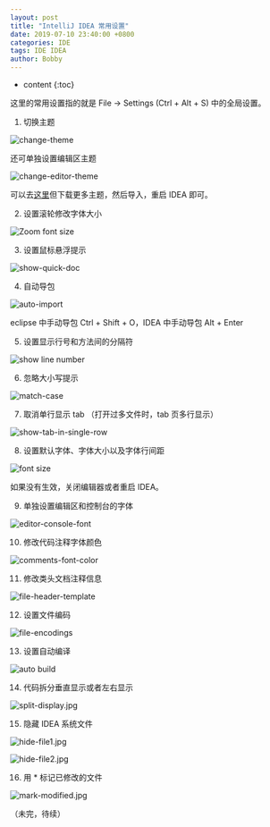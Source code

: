 ```yaml
---
layout: post
title: "IntelliJ IDEA 常用设置"
date: 2019-07-10 23:40:00 +0800
categories: IDE
tags: IDE IDEA
author: Bobby
---
```


* content
{:toc}

这里的常用设置指的就是 File → Settings (Ctrl + Alt + S) 中的全局设置。



1. 切换主题

![change-theme](/assets/images/2019/07/change-theme.jpg)

  还可单独设置编辑区主题

![change-editor-theme](/assets/images/2019/07/change-editor-theme.jpg)

  可以去[这里](http://www.riaway.com/index.php)但下载更多主题，然后导入，重启 IDEA 即可。

2. 设置滚轮修改字体大小

![Zoom font size](/assets/images/2019/07/ctrl-mouse-wheel.jpg)

3. 设置鼠标悬浮提示

![show-quick-doc](/assets/images/2019/07/show-quick-doc.jpg)

4. 自动导包

![auto-import](/assets/images/2019/07/auto-import.jpg)

  eclipse 中手动导包 Ctrl + Shift + O，IDEA 中手动导包 Alt + Enter

5. 设置显示行号和方法间的分隔符

![show line number](/assets/images/2019/07/show-line-num.jpg)

6. 忽略大小写提示

![match-case](/assets/images/2019/07/match-case.jpg)

7. 取消单行显示 tab （打开过多文件时，tab 页多行显示）

![show-tab-in-single-row](/assets/images/2019/07/show-tab-in-single-row.jpg)

8. 设置默认字体、字体大小以及字体行间距

![font size](/assets/images/2019/07/font-size.jpg)

如果没有生效，关闭编辑器或者重启 IDEA。

9. 单独设置编辑区和控制台的字体

![editor-console-font](/assets/images/2019/07/editor-console-font.jpg)

10. 修改代码注释字体颜色

![comments-font-color](/assets/images/2019/07/comments-font-color.jpg)

11. 修改类头文档注释信息

![file-header-template](/assets/images/2019/07/file-header-tpl.jpg)

12. 设置文件编码

![file-encodings](/assets/images/2019/07/file-encodings.jpg)

13. 设置自动编译

![auto build](/assets/images/2019/07/auto-build.jpg)

14. 代码拆分垂直显示或者左右显示

![split-display.jpg](/assets/images/2019/07/split-display.jpg)

15. 隐藏 IDEA 系统文件

![hide-file1.jpg](/assets/images/2019/10/hide-file-1.jpg)

![hide-file2.jpg](/assets/images/2019/10/hide-file-2.jpg)

16. 用 * 标记已修改的文件

![mark-modified.jpg](/assets/images/2019/10/mark-modified.jpg)

（未完，待续）
